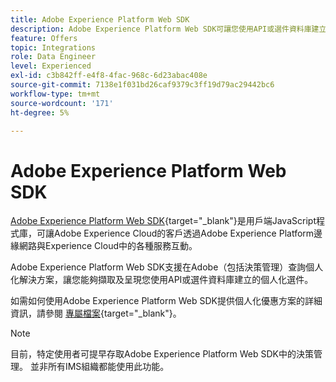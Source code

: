 ```yaml
---
title: Adobe Experience Platform Web SDK
description: Adobe Experience Platform Web SDK可讓您使用API或選件資料庫建立的擷取及呈現個人化選件。
feature: Offers
topic: Integrations
role: Data Engineer
level: Experienced
exl-id: c3b842ff-e4f8-4fac-968c-6d23abac408e
source-git-commit: 7138e1f031bd26caf9379c3ff19d79ac29442bc6
workflow-type: tm+mt
source-wordcount: '171'
ht-degree: 5%

---
```


# Adobe Experience Platform Web SDK

[Adobe Experience Platform Web SDK](https://experienceleague.adobe.com/docs/experience-platform/edge/home.html#video-overview){target=&quot;_blank&quot;}是用戶端JavaScript程式庫，可讓Adobe Experience Cloud的客戶透過Adobe Experience Platform邊緣網路與Experience Cloud中的各種服務互動。

Adobe Experience Platform Web SDK支援在Adobe（包括決策管理）查詢個人化解決方案，讓您能夠擷取及呈現您使用API或選件資料庫建立的個人化選件。

如需如何使用Adobe Experience Platform Web SDK提供個人化優惠方案的詳細資訊，請參閱 [專屬檔案](https://experienceleague.adobe.com/docs/experience-platform/edge/personalization/offer-decisioning/offer-decisioning-overview.html#enabling-offer-decisioning){target=&quot;_blank&quot;}。

>[!NOTE]
>
>目前，特定使用者可提早存取Adobe Experience Platform Web SDK中的決策管理。 並非所有IMS組織都能使用此功能。
